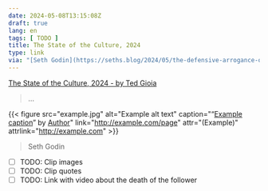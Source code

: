 ```yaml
---
date: 2024-05-08T13:15:08Z
draft: true
lang: en
tags: [ TODO ]
title: The State of the Culture, 2024
type: link
via: "[Seth Godin](https://seths.blog/2024/05/the-defensive-arrogance-of-tldr/)"
---
```


<!-- link -->

[The State of the Culture, 2024 - by Ted Gioia](https://www.honest-broker.com/p/the-state-of-the-culture-2024)

> …

<!-- image -->

{{< figure src="example.jpg" alt="Example alt text" caption="“[Example caption](https://example.com/photo)” by [Author](https://example.com/author)" link="http://example.com/page" attr="(Example)" attrlink="http://example.com" >}}

> Seth Godin

* [ ] TODO: Clip images
* [ ] TODO: Clip quotes
* [ ] TODO: Link with video about the death of the follower

